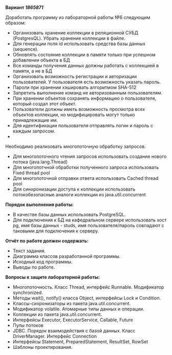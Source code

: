 **Вариант _1865871_**

Доработать программу из лабораторной работы №6 следующим образом:


* Организовать хранение коллекции в реляционной СУБД (PostgresQL). Убрать хранение коллекции в файле.
* Для генерации поля id использовать средства базы данных (sequence).
* Обновлять состояние коллекции в памяти только при успешном добавлении объекта в БД
* Все команды получения данных должны работать с коллекцией в памяти, а не в БД
* Организовать возможность регистрации и авторизации пользователей. У пользователя есть возможность указать пароль.
* Пароли при хранении хэшировать алгоритмом SHA-512
* Запретить выполнение команд не авторизованным пользователям.
* При хранении объектов сохранять информацию о пользователе, который создал этот объект.
* Пользователи должны иметь возможность просмотра всех объектов коллекции, но модифицировать могут только принадлежащие им.
* Для идентификации пользователя отправлять логин и пароль с каждым запросом.
* 
Необходимо реализовать многопоточную обработку запросов.

* Для многопоточного чтения запросов использовать создание нового потока (java.lang.Thread)
* Для многопотчной обработки полученного запроса использовать Fixed thread pool
* Для многопоточной отправки ответа использовать Cached thread pool
* Для синхронизации доступа к коллекции использовать потокобезопасные аналоги коллекции из java.util.concurrent

**Порядок выполнения работы:**

* В качестве базы данных использовать PostgreSQL.
* Для подключения к БД на кафедральном сервере использовать хост pg, имя базы данных - studs, имя пользователя/пароль совпадают с таковыми для подключения к серверу.

**Отчёт по работе должен содержать:**

* Текст задания.
* Диаграмма классов разработанной программы.
* Исходный код программы. 
* Выводы по работе.

**Вопросы к защите лабораторной работы:**

* Многопоточность. Класс Thread, интерфейс Runnable. Модификатор synchronized.
* Методы wait(), notify() класса Object, интерфейсы Lock и Condition.
* Классы-сихронизаторы из пакета java.util.concurrent.
* Модификатор volatile. Атомарные типы данных и операции.
* Коллекции из пакета java.util.concurrent.
* Интерфейсы Executor, ExecutorService, Callable, Future
* Пулы потоков
* JDBC. Порядок взаимодействия с базой данных. Класс DriverManager. Интерфейс Connection
* Интерфейсы Statement, PreparedStatement, ResultSet, RowSet
* Шаблоны проектирования.